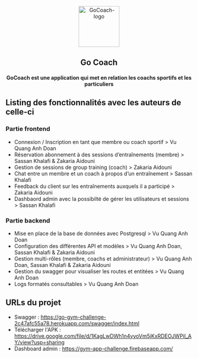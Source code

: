 <div align="center">
  <a>
    <img  
      src="https://github.com/user-attachments/assets/8bd66dfa-8dc0-44a4-a381-d382de8049a7"
      alt="GoCoach-logo" 
      height="110" />
  </a>
  <h2 align="center">Go Coach</h2>
  <h4 align="center">GoCoach est une application qui met en relation les coachs sportifs et les particuliers</h4>
</div>

## Listing des fonctionnalités avec les auteurs de celle-ci

### Partie frontend
- Connexion / Inscription en tant que membre ou coach sportif > Vu Quang Anh Doan
- Réservation abonnement à des sessions d’entraînements (membre) > Sassan Khalafi & Zakaria Aidouni
- Gestion de sessions de group training (coach) > Zakaria Aidouni
- Chat entre un membre et un coach à propos d’un entraînement > Sassan Khalafi
- Feedback du client sur les entraînements auxquels il a participé > Zakaria Aidouni
- Dashbaord admin avec la possibilté de gérer les utilisateurs et sessions > Sassan Khalafi

### Partie backend 
- Mise en place de la base de données avec Postgresql > Vu Quang Anh Doan
- Configuration des différentes API et modèles > Vu Quang Anh Doan, Sassan Khalafi & Zakaria Aidouni
- Gestion multi-rôles (membre, coachs et administrateur) > Vu Quang Anh Doan, Sassan Khalafi & Zakaria Aidouni
- Gestion du swagger pour visualiser les routes et entitées > Vu Quang Anh Doan
- Logs formatés consultables > Vu Quang Anh Doan

## URLs du projet
- Swagger : https://go-gym-challenge-2c47afc55a78.herokuapp.com/swagger/index.html
- Télécharger l'APK : https://drive.google.com/file/d/1KagLwDWh1n4yyoVm5jKxRDEOJWPil_AY/view?usp=sharing
- Dashboard admin : https://gym-app-challenge.firebaseapp.com/
